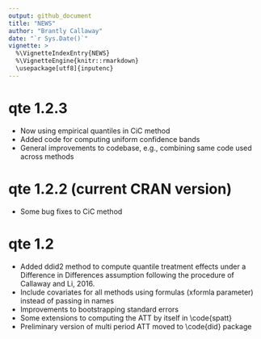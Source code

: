 ```yaml
---
output: github_document
title: "NEWS"
author: "Brantly Callaway"
date: "`r Sys.Date()`"
vignette: >
  %\VignetteIndexEntry{NEWS}
  %\VignetteEngine{knitr::rmarkdown}
  \usepackage[utf8]{inputenc}
---
```


# qte 1.2.3 
  * Now using empirical quantiles in CiC method
  * Added code for computing uniform confidence bands
  * General improvements to codebase, e.g., combining same code used across methods

# qte 1.2.2 (current CRAN version)
  * Some bug fixes to CiC method

# qte 1.2
  * Added ddid2 method to compute quantile treatment effects under a Difference in Differences assumption following the procedure of Callaway and Li, 2016.
  * Include covariates for all methods using formulas (xformla parameter) instead of passing in names
  * Improvements to bootstrapping standard errors
  * Some extensions to computing the ATT by itself in \code{spatt}
  * Preliminary version of multi period ATT moved to \code{did} package